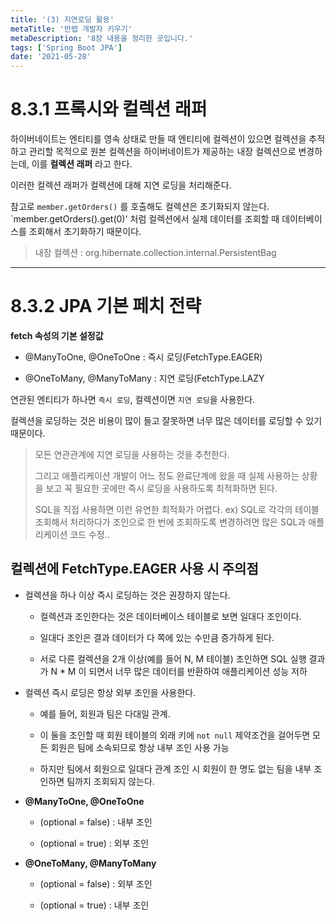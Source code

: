 ```yaml
---
title: '(3) 지연로딩 활용'
metaTitle: '만렙 개발자 키우기'
metaDescription: '8장 내용을 정리한 곳입니다.'
tags: ['Spring Boot JPA']
date: '2021-05-28'
---
```


# 8.3.1 프록시와 컬렉션 래퍼

하이버네이트는 엔티티를 영속 상태로 만들 때 엔티티에 컬렉션이 있으면
컬렉션을 추적하고 관리할 목적으로 원본 컬렉션을 하이버네이트가 제공하는 내장 컬렉션으로 변경하는데,
이를 **컬렉션 래퍼** 라고 한다.

이러한 컬렉션 래퍼가 컬렉션에 대해 지연 로딩을 처리해준다.

참고로 `member.getOrders()` 를 호출해도 컬렉션은 초기화되지 않는다. <br/>
`member.getOrders().get(0)' 처럼 컬렉션에서 실제 데이터를 조회할 때 데이터베이스를 조회해서 초기화하기 때문이다.

> 내장 컬렉션 : org.hibernate.collection.internal.PersistentBag

<hr/>

# 8.3.2 JPA 기본 페치 전략

**fetch 속성의 기본 설정값**

- @ManyToOne, @OneToOne : 즉시 로딩(FetchType.EAGER)

* @OneToMany, @ManyToMany : 지연 로딩(FetchType.LAZY

연관된 엔티티가 하나면 `즉시 로딩`, 컬렉션이면 `지연 로딩`을 사용한다.

컬렉션을 로딩하는 것은 비용이 많이 들고 잘못하면 너무 많은 데이터를 로딩할 수 있기 때문이다.

> 모든 연관관계에 지연 로딩을 사용하는 것을 추천한다.
>
> 그리고 애플리케이션 개발이 어느 정도 완료단계에 왔을 때 실제 사용하는 상황을 보고 꼭 필요한 곳에만 즉시 로딩을 사용하도록 최적화하면 된다.
>
> SQL을 직접 사용하면 이런 유연한 최적화가 어렵다. ex) SQL로 각각의 테이블 조회해서 처리하다가 조인으로 한 번에 조회하도록 변경하려면 많은 SQL과 애플리케이션 코드 수정..

## 컬렉션에 FetchType.EAGER 사용 시 주의점

- 컬렉션을 하나 이상 즉시 로딩하는 것은 권장하지 않는다.

  - 컬렉션과 조인한다는 것은 데이터베이스 테이블로 보면 일대다 조인이다.

  - 일대다 조인은 결과 데이터가 다 쪽에 있는 수만큼 증가하게 된다.

  - 서로 다른 컬렉션을 2개 이상(예를 들어 N, M 테이블) 조인하면 SQL 실행 결과가 N \* M 이 되면서 너무 많은 데이터를 반환하여 애플리케이션 성능 저하

* 컬렉션 즉시 로딩은 항상 외부 조인을 사용한다.

  - 예를 들어, 회원과 팀은 다대일 관계.

  - 이 둘을 조인할 때 회원 테이블의 외래 키에 `not null` 제약조건을 걸어두면 모든 회원은 팀에 소속되므로 항상 내부 조인 사용 가능

  - 하지만 팀에서 회원으로 일대다 관계 조인 시 회원이 한 명도 없는 팀을 내부 조인하면 팀까지 조회되지 않는다.

- **@ManyToOne, @OneToOne**

  - (optional = false) : 내부 조인

  - (optional = true) : 외부 조인

* **@OneToMany, @ManyToMany**

  - (optional = false) : 외부 조인

  - (optional = true) : 내부 조인
